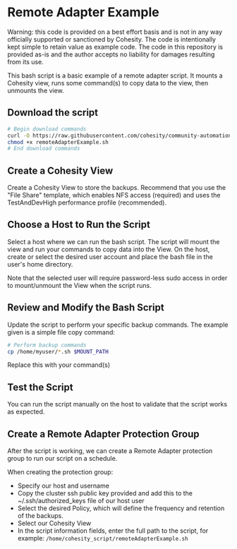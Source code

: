 # Remote Adapter Example

Warning: this code is provided on a best effort basis and is not in any way officially supported or sanctioned by Cohesity. The code is intentionally kept simple to retain value as example code. The code in this repository is provided as-is and the author accepts no liability for damages resulting from its use.

This bash script is a basic example of a remote adapter script. It mounts a Cohesity view, runs some command(s) to copy data to the view, then unmounts the view.

## Download the script

```bash
# Begin download commands
curl -O https://raw.githubusercontent.com/cohesity/community-automation-samples/main/remoteAdapter/remoteAdapterExample/remoteAdapterExample.sh
chmod +x remoteAdapterExample.sh
# End download commands
```

## Create a Cohesity View

Create a Cohesity View to store the backups. Recommend that you use the "File Share" template, which enables NFS access (required) and uses the TestAndDevHigh performance profile (recommended).

## Choose a Host to Run the Script

Select a host where we can run the bash script. The script will mount the view and run your commands to copy data into the View. On the host, create or select the desired user account and place the bash file in the user's home directory.

Note that the selected user will require password-less sudo access in order to mount/unmount the View when the script runs.

## Review and Modify the Bash Script

Update the script to perform your specific backup commands. The example given is a simple file copy command:

```bash
# Perform backup commands
cp /home/myuser/*.sh $MOUNT_PATH
```

Replace this with your command(s)

## Test the Script

You can run the script manually on the host to validate that the script works as expected.

## Create a Remote Adapter Protection Group

After the script is working, we can create a Remote Adapter protection group to run our script on a schedule.

When creating the protection group:

* Specify our host and username
* Copy the cluster ssh public key provided and add this to the ~/.ssh/authorized_keys file of our host user
* Select the desired Policy, which will define the frequency and retention of the backups.
* Select our Cohesity View
* In the script information fields, enter the full path to the script, for example: `/home/cohesity_script/remoteAdapterExample.sh`
